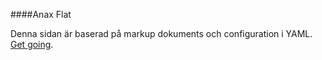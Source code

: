 ####Anax Flat

Denna sidan är baserad på markup dokuments och configuration i YAML.
[Get going](http://dbwebb.se/kunskap/bygg-me-sida-med-anax-flat).
